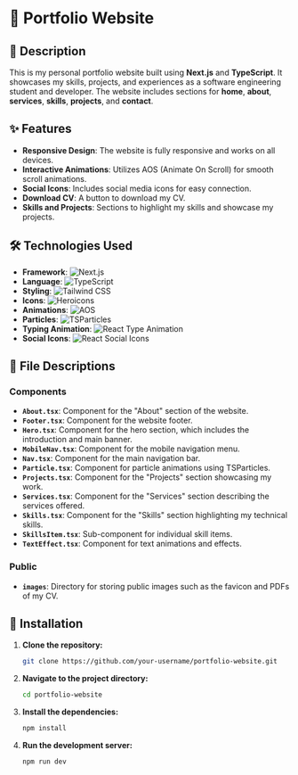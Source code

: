 # 🌟 Portfolio Website

## 📄 Description

This is my personal portfolio website built using **Next.js** and **TypeScript**. It showcases my skills, projects, and experiences as a software engineering student and developer. The website includes sections for **home**, **about**, **services**, **skills**, **projects**, and **contact**.

## ✨ Features

- **Responsive Design**: The website is fully responsive and works on all devices.
- **Interactive Animations**: Utilizes AOS (Animate On Scroll) for smooth scroll animations.
- **Social Icons**: Includes social media icons for easy connection.
- **Download CV**: A button to download my CV.
- **Skills and Projects**: Sections to highlight my skills and showcase my projects.

## 🛠️ Technologies Used

- **Framework**: ![Next.js](https://img.shields.io/badge/Next.js-000000?style=flat&logo=next.js&logoColor=white)
- **Language**: ![TypeScript](https://img.shields.io/badge/TypeScript-007ACC?style=flat&logo=typescript&logoColor=white)
- **Styling**: ![Tailwind CSS](https://img.shields.io/badge/Tailwind%20CSS-38B2AC?style=flat&logo=tailwind-css&logoColor=white)
- **Icons**: ![Heroicons](https://img.shields.io/badge/Heroicons-4B5563?style=flat&logo=heroicons&logoColor=white)
- **Animations**: ![AOS](https://img.shields.io/badge/AOS-000000?style=flat&logo=aos&logoColor=white)
- **Particles**: ![TSParticles](https://img.shields.io/badge/TSParticles-007ACC?style=flat&logo=typescript&logoColor=white)
- **Typing Animation**: ![React Type Animation](https://img.shields.io/badge/React%20Type%20Animation-61DAFB?style=flat&logo=react&logoColor=white)
- **Social Icons**: ![React Social Icons](https://img.shields.io/badge/React%20Social%20Icons-61DAFB?style=flat&logo=react&logoColor=white)

## 📂 File Descriptions

### Components

- **`About.tsx`**: Component for the "About" section of the website.
- **`Footer.tsx`**: Component for the website footer.
- **`Hero.tsx`**: Component for the hero section, which includes the introduction and main banner.
- **`MobileNav.tsx`**: Component for the mobile navigation menu.
- **`Nav.tsx`**: Component for the main navigation bar.
- **`Particle.tsx`**: Component for particle animations using TSParticles.
- **`Projects.tsx`**: Component for the "Projects" section showcasing my work.
- **`Services.tsx`**: Component for the "Services" section describing the services offered.
- **`Skills.tsx`**: Component for the "Skills" section highlighting my technical skills.
- **`SkillsItem.tsx`**: Sub-component for individual skill items.
- **`TextEffect.tsx`**: Component for text animations and effects.

### Public

- **`images`**: Directory for storing public images such as the favicon and PDFs of my CV.

## 🚀 Installation

1. **Clone the repository:**
    ```bash
    git clone https://github.com/your-username/portfolio-website.git
    ```

2. **Navigate to the project directory:**
    ```bash
    cd portfolio-website
    ```

3. **Install the dependencies:**
    ```bash
    npm install
    ```

4. **Run the development server:**
    ```bash
    npm run dev
    ```
